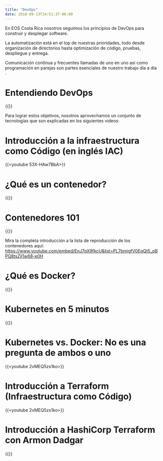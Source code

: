 ```yaml
---
title: "DevOps"
date: 2018-09-13T14:51:37-06:00
--- 
```

En EOS Costa Rica nosotros seguimos los principios de DevOps para construir y desplegar software.

La automatización está en el top de nuestras prioridades, todo desde organización de directorios hasta optimización de código, pruebas, despliegue y entrega.

Comunicación continua y frecuentes llamadas de uno en uno así como programación en parejas son partes esenciales de nuestro trabajo día a día .

# Entendiendo DevOps

{{<youtube EIvOZA1HgHU>}}

Para lograr estos objetivos, nosotros aprovechamos un conjunto de tecnologías que son explicadas en los siguientes videos:

# Introducción a la infraestructura como Código (en inglés IAC)

{{<youtube 53X-HAw7BbA>}}

# ¿Qué es un contenedor?

{{<youtube EnJ7qX9fkcU>}}

# Contenedores 101

{{<youtube VqLcWftIaQI>}}

Mira la completa introducción a la lista de reproducción de los contenedores aquí:
https://www.youtube.com/embed/EnJ7qX9fkcU&list=PL7bmigfV0EqQt5_pBPQ8tsZjI1w68-e0H

# ¿Qué es Docker?

{{<youtube PfTKwblbkpE>}}

# Kubernetes en 5 minutos

{{<youtube PH-2FfFD2PU>}}

# Kubernetes vs. Docker: No es una pregunta de ambos o uno

{{<youtube 2vMEQ5zs1ko>}}

# Introducción a **Terraform** (Infraestructura como Código)

{{<youtube 2vMEQ5zs1ko>}}

# Introducción a **HashiCorp Terraform** con Armon Dadgar

{{<youtube h970ZBgKINg>}}
